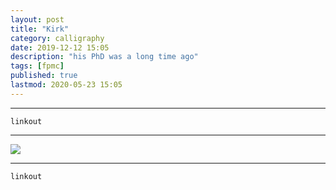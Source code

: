 ```yaml
---
layout: post
title: "Kirk"
category: calligraphy
date: 2019-12-12 15:05
description: "his PhD was a long time ago"
tags: [fpmc]
published: true
lastmod: 2020-05-23 15:05
---
```


*****

`linkout`

*****

<img src="{{ site.url }}/assets/img/ca35.jpg" />



*****
`linkout`
